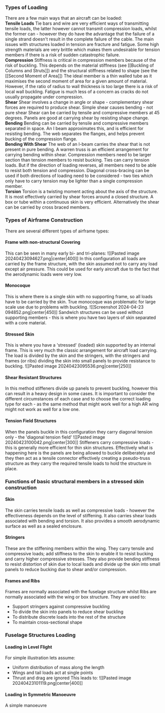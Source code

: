 ### Types of Loading
There are a few main ways that an aircraft can be loaded:
\
**Tensile Loads**
Tie bars and wire are very efficient ways of transmitting tensile loads, the latter however cannot transmit compression loads, whilst the former can - however they do have the advantage that the failure of a single strand doesn't result in the complete failure of the cable.
The main issues with structures loaded in tension are fracture and fatigue. Some high strength materials are very brittle which makes them undesirable for tension members if there is a risk of sudden catastrophic failure.
\
**Compression**
Stiffness is critical in compression members because of the risk of buckling. This depends on the material stiffness (see [[Buckling of Columns and Struts]]) and the structural stiffness related to shape (see the [[Second Moment of Area]])
The ideal member is a thin walled tube as it maximises the second moment of area for a given amount of material. However, if the ratio of radius to wall thickness is too large there is a risk of local wall buckling.
Fatigue is much less of a concern as cracks do not usually propagate under compression.
\
**Shear**
Shear involves a change in angle or shape - complementary shear forces are required to produce shear.
Simple shear causes bending - not pure shear
Shear can be carried by tensile and compressive members at 45 degrees. Panels are good at carrying shear by resisting shape change.
\
**Bending**
Bending can be carried by tensile and compressive members separated in space. An I beam approximates this, and is efficient for resisting bending. The web separates the flanges, and helps prevent bucking of the compression flange.
\
**Bending With Shear**
The web of an I-beam carries the shear that is not present in pure bending. A warren truss is an efficient arrangement for carrying bending within shear. Compression members need to be larger section than tension members to resist bucking. Ties can carry tension loads. But if the direction of loading reverses, all members need to be able to resist both tension and compression.
Diagonal cross-bracing can be used if both directions of loading need to be considered - two ties which only have to carry tension may be lighter than a single compression member.
\
**Torsion**
Torsion is a twisting moment acting about the axis of the structure. It is most effectively carried by shear forces around a closed structure. A box or tube within a continuous skin is very efficient. Alternatively the shear can be carried by cross braced members.
### Types of Airframe Construction
There are several different types of airframe types:
#### Frame with non-structural Covering
This can be seen in many early bi- and tri-planes:
![[Pasted image 20240423094627.png|center|400]]
In this configuration all loads are carried by the frame structure, with the skin assumed not to carry any load except air pressure. This could be used for early aircraft due to the fact that the aerodynamic loads were very low.
#### Monocoque
This is where there is a single skin with no supporting frame, so all loads have to be carried by the skin. True monocoque was problematic for large scale use due to problems with buckling.
![[Screenshot 2024-04-23 094852.png|center|450]]
Sandwich structures can be used without supporting members - this is where you have two layers of skin separated with a core material.
#### Stressed Skin
This is where you have a 'stressed' (loaded) skin supported by an internal frame. This is very much the classic arrangement for aircraft load carrying.
The load is divided by the skin and the stringers, with the stringers and frames (or ribs) dividing the skin into small panels to provide resistance to buckling.
![[Pasted image 20240423095536.png|center|250]]
#### Shear Resistant Structures
In this method stiffeners divide up panels to prevent buckling, however this can result in a heavy design in some cases.
It is important to consider the different circumstances of each case and to choose the correct loading type for each - as the same method that might work well for a high AR wing might not work as well for a low one.
#### Tension Field Structures
When the panels buckle in this configuration they carry diagonal tension only - the 'diagonal tension field'
![[Pasted image 20240423100042.png|center|300]]
Stiffeners carry compressive loads - this is generally more efficient for thin skin structures.
Effectively what is happening here is the panels are being allowed to buckle deliberately and they then act as a tensile connector effectively creating a pseudo-truss structure as they carry the required tensile loads to hold the structure in place.
### Functions of basic structural members in a stressed skin construction
#### Skin
The skin carries tensile loads as well as compressive loads - however the effectiveness depends on the level of stiffening.
It also carries shear loads associated with bending and torsion.
It also provides a smooth aerodynamic surface as well as a sealed enclosure.
#### Stringers
These are the stiffening members within the wing. They carry tensile and compressive loads; add stiffness to the skin to enable it to resist bucking and carry higher compressive stresses. They also provide bending stiffness to resist distortion of skin due to local loads and divide up the skin into small panels to reduce bucking due to shear and/or compression.
#### Frames and Ribs
Frames are normally associated with the fuselage structure whilst Ribs are normally associated with the wing or box structure.
They are used to:
- Support stringers against compressive buckling
- To divide the skin into panels to reduce shear buckling
- To distribute discrete loads into the rest of the structure
- To maintain cross-sectional shape
### Fuselage Structures Loading
#### Loading in Level Flight
For simple illustration lets assume:
- Uniform distribution of mass along the length
- Wings and tail loads act at single points
- Thrust and drag are ignored
This leads to:
![[Pasted image 20240423101119.png|center|400]]
#### Loading in Symmetric Manoeuvre
A simple manoeuvre

